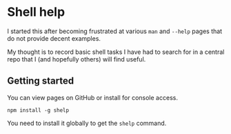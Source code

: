 # Shell help

I started this after becoming frustrated at various `man` and `--help`
pages that do not provide decent examples.

My thought is to record basic shell tasks I have had to search for in a
central repo that I (and hopefully others) will find useful.


## Getting started

You can view pages on GitHub or install for console access.

	npm install -g shelp

You need to install it globally to get the `shelp` command.
